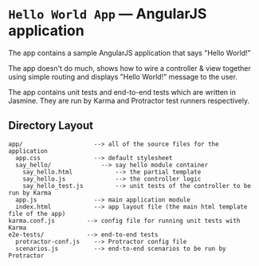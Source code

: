 # `Hello World App` — AngularJS application

The app contains a sample AngularJS application that says "Hello World!"

The app doesn't do much, shows how to wire a controller & view together using simple routing and displays "Hello World!" message to the user.

The app contains unit tests and end-to-end tests which are written in Jasmine. They are run by Karma and Protractor test runners respectively.


## Directory Layout

```
app/                    --> all of the source files for the application
  app.css               --> default stylesheet
  say_hello/              --> say hello module container
    say_hello.html            --> the partial template
    say_hello.js              --> the controller logic
    say_hello_test.js         --> unit tests of the controller to be run by Karma
  app.js                --> main application module
  index.html            --> app layout file (the main html template file of the app)
karma.conf.js         --> config file for running unit tests with Karma
e2e-tests/            --> end-to-end tests
  protractor-conf.js    --> Protractor config file
  scenarios.js          --> end-to-end scenarios to be run by Protractor
  
```
